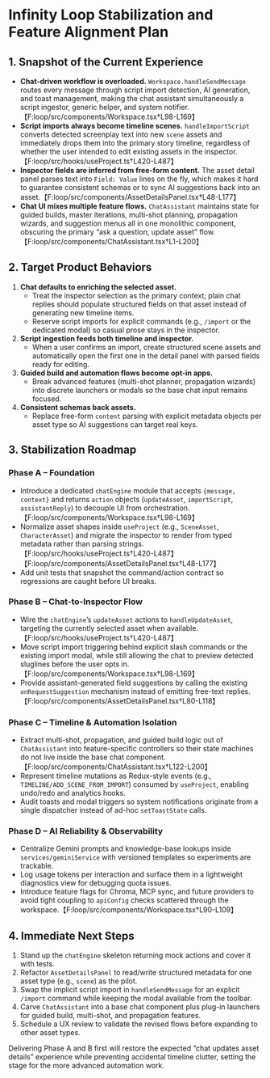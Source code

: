# Infinity Loop Stabilization and Feature Alignment Plan

## 1. Snapshot of the Current Experience
- **Chat-driven workflow is overloaded.** `Workspace.handleSendMessage` routes every message through script import detection, AI generation, and toast management, making the chat assistant simultaneously a script ingestor, generic helper, and system notifier.【F:loop/src/components/Workspace.tsx†L98-L169】
- **Script imports always become timeline scenes.** `handleImportScript` converts detected screenplay text into new `scene` assets and immediately drops them into the primary story timeline, regardless of whether the user intended to edit existing assets in the inspector.【F:loop/src/hooks/useProject.ts†L420-L487】
- **Inspector fields are inferred from free-form content.** The asset detail panel parses text into `Field: Value` lines on the fly, which makes it hard to guarantee consistent schemas or to sync AI suggestions back into an asset.【F:loop/src/components/AssetDetailsPanel.tsx†L48-L177】
- **Chat UI mixes multiple feature flows.** `ChatAssistant` maintains state for guided builds, master iterations, multi-shot planning, propagation wizards, and suggestion menus all in one monolithic component, obscuring the primary “ask a question, update asset” flow.【F:loop/src/components/ChatAssistant.tsx†L1-L200】

## 2. Target Product Behaviors
1. **Chat defaults to enriching the selected asset.**
   - Treat the inspector selection as the primary context; plain chat replies should populate structured fields on that asset instead of generating new timeline items.
   - Reserve script imports for explicit commands (e.g., `/import` or the dedicated modal) so casual prose stays in the inspector.
2. **Script ingestion feeds both timeline and inspector.**
   - When a user confirms an import, create structured scene assets and automatically open the first one in the detail panel with parsed fields ready for editing.
3. **Guided build and automation flows become opt-in apps.**
   - Break advanced features (multi-shot planner, propagation wizards) into discrete launchers or modals so the base chat input remains focused.
4. **Consistent schemas back assets.**
   - Replace free-form `content` parsing with explicit metadata objects per asset type so AI suggestions can target real keys.

## 3. Stabilization Roadmap
### Phase A – Foundation
- Introduce a dedicated `chatEngine` module that accepts `{message, context}` and returns `action` objects (`updateAsset`, `importScript`, `assistantReply`) to decouple UI from orchestration.【F:loop/src/components/Workspace.tsx†L98-L169】
- Normalize asset shapes inside `useProject` (e.g., `SceneAsset`, `CharacterAsset`) and migrate the inspector to render from typed metadata rather than parsing strings.【F:loop/src/hooks/useProject.ts†L420-L487】【F:loop/src/components/AssetDetailsPanel.tsx†L48-L177】
- Add unit tests that snapshot the command/action contract so regressions are caught before UI breaks.

### Phase B – Chat-to-Inspector Flow
- Wire the `chatEngine`’s `updateAsset` actions to `handleUpdateAsset`, targeting the currently selected asset when available.【F:loop/src/hooks/useProject.ts†L420-L487】
- Move script import triggering behind explicit slash commands or the existing import modal, while still allowing the chat to preview detected sluglines before the user opts in.【F:loop/src/components/Workspace.tsx†L98-L169】
- Provide assistant-generated field suggestions by calling the existing `onRequestSuggestion` mechanism instead of emitting free-text replies.【F:loop/src/components/AssetDetailsPanel.tsx†L80-L118】

### Phase C – Timeline & Automation Isolation
- Extract multi-shot, propagation, and guided build logic out of `ChatAssistant` into feature-specific controllers so their state machines do not live inside the base chat component.【F:loop/src/components/ChatAssistant.tsx†L122-L200】
- Represent timeline mutations as Redux-style events (e.g., `TIMELINE/ADD_SCENE_FROM_IMPORT`) consumed by `useProject`, enabling undo/redo and analytics hooks.
- Audit toasts and modal triggers so system notifications originate from a single dispatcher instead of ad-hoc `setToastState` calls.

### Phase D – AI Reliability & Observability
- Centralize Gemini prompts and knowledge-base lookups inside `services/geminiService` with versioned templates so experiments are trackable.
- Log usage tokens per interaction and surface them in a lightweight diagnostics view for debugging quota issues.
- Introduce feature flags for Chroma, MCP sync, and future providers to avoid tight coupling to `apiConfig` checks scattered through the workspace.【F:loop/src/components/Workspace.tsx†L90-L109】

## 4. Immediate Next Steps
1. Stand up the `chatEngine` skeleton returning mock actions and cover it with tests.
2. Refactor `AssetDetailsPanel` to read/write structured metadata for one asset type (e.g., `scene`) as the pilot.
3. Swap the implicit script import in `handleSendMessage` for an explicit `/import` command while keeping the modal available from the toolbar.
4. Carve `ChatAssistant` into a base chat component plus plug-in launchers for guided build, multi-shot, and propagation features.
5. Schedule a UX review to validate the revised flows before expanding to other asset types.

Delivering Phase A and B first will restore the expected “chat updates asset details” experience while preventing accidental timeline clutter, setting the stage for the more advanced automation work.
